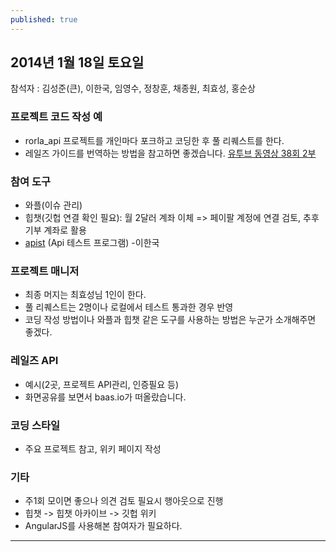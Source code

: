 ```yaml
---
published: true
---
```


## 2014년 1월 18일 토요일

참석자 : 김성준(큰), 이한국, 임영수, 정창훈, 채종원, 최효성, 홍순상

### 프로젝트 코드 작성 예
* rorla_api 프로젝트를 개인마다 포크하고 코딩한 후 풀 리퀘스트를 한다.
* 레일즈 가이드를 번역하는 방법을 참고하면 좋겠습니다. [유투브 동영상 38회 2부](http://www.youtube.com/watch?feature=player_embedded&v=2qAiBc23swE)

### 참여 도구
* 와플(이슈 관리)
* 힙챗(깃헙 연결 확인 필요): 월 2달러 계좌 이체 => 페이팔 계정에 연결 검토, 추후 기부 계좌로 활용
* [apist](http://apist.net/) (Api 테스트 프로그램) -이한국

### 프로젝트 매니저
* 최종 머지는 최효성님 1인이 한다.
* 풀 리퀘스트는 2명이나 로컬에서 테스트 통과한 경우 반영
* 코딩 작성 방법이나 와플과 힙챗 같은 도구를 사용하는 방법은 누군가 소개해주면 좋겠다.

### 레일즈 API
* 예시(2곳, 프로젝트 API관리, 인증필요 등)
* 화면공유를 보면서 baas.io가 떠올랐습니다.

### 코딩 스타일
* 주요 프로젝트 참고, 위키 페이지 작성

### 기타
* 주1회 모이면 좋으나 의견 검토 필요시 행아웃으로 진행
* 힙챗 -> 힙챗 아카이브 -> 깃헙 위키 
* AngularJS를 사용해본 참여자가 필요하다.

***
